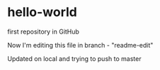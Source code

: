 # hello-world
first repository in GitHub

Now I'm editing this file in branch - "readme-edit"

Updated on local and trying to push to master

